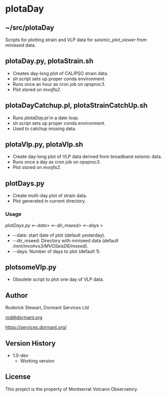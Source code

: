 # plotaDay

## ~/src/plotaDay

Scripts for plotting strain and VLP data for *seismic_plot_viewer* from *miniseed* data.


## plotaDay.py, plotaStrain.sh

* Creates day-long plot of CALIPSO strain data.
* sh script sets up proper conda environment.
* Runs once an hour as cron job on *opsproc3*.
* Plot stored on *mvofls2*.

## plotaDayCatchup.pl, plotaStrainCatchUp.sh

* Runs *plotaDay.pl* in a date loop.
* sh script sets up proper conda environment.
* Used to catchup missing data.

## plotaVlp.py, plotaVlp.sh

* Create day-long plot of VLP data derived from broadband seismic data.
* Runs once a day as cron job on opsproc3.
* Plot stored on *mvofls2*.

## plotDays.py

* Create multi-day plot of strain data.
* Plot generated in current directory.

### Usage

*plotDays.py <--date> <--dir_mseed> <--days >*

* --date: start date of plot (default yesterday).
* --dir_mseed: Directory with miniseed data (default */mnt/mvohvs3/MVOSeisD6/mseed*).
* --days: Number of days to plot (default 1).

## plotsomeVlp.py

* Obsolete script to plot one day of VLP data.

## Author

Roderick Stewart, Dormant Services Ltd

rod@dormant.org

https://services.dormant.org/

## Version History

* 1.0-dev
    * Working version

## License

This project is the property of Montserrat Volcano Observatory.
